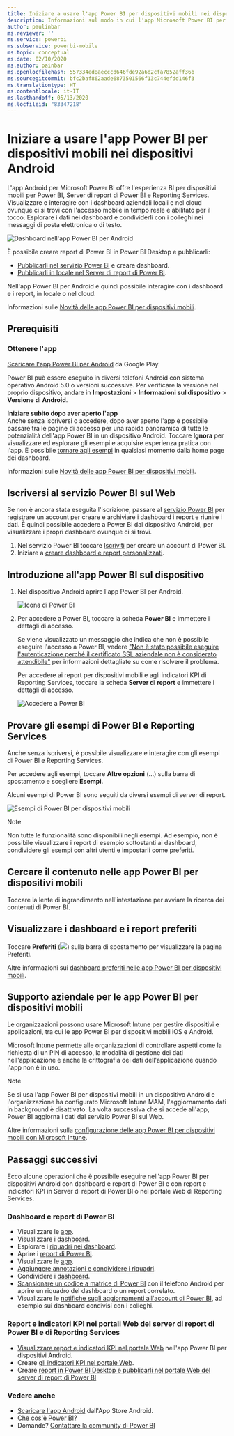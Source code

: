 ```yaml
---
title: Iniziare a usare l'app Power BI per dispositivi mobili nei dispositivi Android
description: Informazioni sul modo in cui l'app Microsoft Power BI per dispositivi mobili per Android permette di accedere in qualsiasi momento a informazioni aziendali locali e nel cloud.
author: paulinbar
ms.reviewer: ''
ms.service: powerbi
ms.subservice: powerbi-mobile
ms.topic: conceptual
ms.date: 02/10/2020
ms.author: painbar
ms.openlocfilehash: 557334ed8aecccd646fde92a6d2cfa7852aff36b
ms.sourcegitcommit: bfc2baf862aade6873501566f13c744efdd146f3
ms.translationtype: HT
ms.contentlocale: it-IT
ms.lasthandoff: 05/13/2020
ms.locfileid: "83347218"
---
```

# <a name="get-started-with-the-power-bi-mobile-app-on-android-devices"></a>Iniziare a usare l'app Power BI per dispositivi mobili nei dispositivi Android
L'app Android per Microsoft Power BI offre l'esperienza BI per dispositivi mobili per Power BI, Server di report di Power BI e Reporting Services. Visualizzare e interagire con i dashboard aziendali locali e nel cloud ovunque ci si trovi con l'accesso mobile in tempo reale e abilitato per il tocco. Esplorare i dati nei dashboard e condividerli con i colleghi nei messaggi di posta elettronica o di testo. 

![Dashboard nell'app Power BI per Android](./media/mobile-android-app-get-started/power-bi-android-dashboard-optimized-090117.png)

È possibile creare report di Power BI in Power BI Desktop e pubblicarli:

* [Pubblicarli nel servizio Power BI](../../fundamentals/power-bi-overview.md) e creare dashboard.
* [Pubblicarli in locale nel Server di report di Power BI](../../report-server/quickstart-create-powerbi-report.md).

Nell'app Power BI per Android è quindi possibile interagire con i dashboard e i report, in locale o nel cloud.

Informazioni sulle [Novità delle app Power BI per dispositivi mobili](../../mobile-whats-new-in-the-mobile-apps.md).

## <a name="prerequisites"></a>Prerequisiti

### <a name="get-the-app"></a>Ottenere l'app

[Scaricare l'app Power BI per Android](https://go.microsoft.com/fwlink/?LinkID=544867) da Google Play.
  
Power BI può essere eseguito in diversi telefoni Android con sistema operativo Android 5.0 o versioni successive. Per verificare la versione nel proprio dispositivo, andare in **Impostazioni** > **Informazioni sul dispositivo** > **Versione di Android**. 

**Iniziare subito dopo aver aperto l'app**    
Anche senza iscriversi o accedere, dopo aver aperto l'app è possibile passare tra le pagine di accesso per una rapida panoramica di tutte le potenzialità dell'app Power BI in un dispositivo Android. Toccare **Ignora** per visualizzare ed esplorare gli esempi e acquisire esperienza pratica con l'app. È possibile [tornare agli esempi](mobile-android-app-get-started.md#try-the-power-bi-and-reporting-services-samples) in qualsiasi momento dalla home page dei dashboard.

Informazioni sulle [Novità delle app Power BI per dispositivi mobili](../../mobile-whats-new-in-the-mobile-apps.md).

## <a name="sign-up-for-the-power-bi-service-on-the-web"></a>Iscriversi al servizio Power BI sul Web
Se non è ancora stata eseguita l'iscrizione, passare al [servizio Power BI](https://powerbi.com/) per registrare un account per creare e archiviare i dashboard i report e riunire i dati. È quindi possibile accedere a Power BI dal dispositivo Android, per visualizzare i propri dashboard ovunque ci si trovi.

1. Nel servizio Power BI toccare [Iscriviti](https://go.microsoft.com/fwlink/?LinkID=513879) per creare un account di Power BI.
2. Iniziare a [creare dashboard e report personalizzati](../../fundamentals/service-get-started.md).

## <a name="get-started-with-the-power-bi-app-on-your-device"></a>Introduzione all'app Power BI sul dispositivo
1. Nel dispositivo Android aprire l'app Power BI per Android.
   
   ![Icona di Power BI](./media/mobile-android-app-get-started/power-bi-logo-android.png)
2. Per accedere a Power BI, toccare la scheda **Power BI** e immettere i dettagli di accesso.

    Se viene visualizzato un messaggio che indica che non è possibile eseguire l'accesso a Power BI, vedere ["Non è stato possibile eseguire l'autenticazione perché il certificato SSL aziendale non è considerato attendibile"](mobile-android-app-error-corporate-ssl-account-is-untrusted.md) per informazioni dettagliate su come risolvere il problema.

   Per accedere ai report per dispositivi mobili e agli indicatori KPI di Reporting Services, toccare la scheda **Server di report** e immettere i dettagli di accesso.
   
   ![Accedere a Power BI](./media/mobile-android-app-get-started/power-bi-connect-to-login.png)

## <a name="try-the-power-bi-and-reporting-services-samples"></a>Provare gli esempi di Power BI e Reporting Services
Anche senza iscriversi, è possibile visualizzare e interagire con gli esempi di Power BI e Reporting Services.

Per accedere agli esempi, toccare **Altre opzioni** (...) sulla barra di spostamento e scegliere **Esempi**.

Alcuni esempi di Power BI sono seguiti da diversi esempi di server di report.
   
   ![Esempi di Power BI per dispositivi mobili](./media/mobile-android-app-get-started/power-bi-android-power-bi-samples.png)

   
   > [!NOTE]
   > Non tutte le funzionalità sono disponibili negli esempi. Ad esempio, non è possibile visualizzare i report di esempio sottostanti ai dashboard, condividere gli esempi con altri utenti e impostarli come preferiti. 
   > 
   >

## <a name="find-your-content-in-the-power-bi-mobile-apps"></a>Cercare il contenuto nelle app Power BI per dispositivi mobili

Toccare la lente di ingrandimento nell'intestazione per avviare la ricerca dei contenuti di Power BI.

## <a name="view-your-favorite-dashboards-and-reports"></a>Visualizzare i dashboard e i report preferiti
Toccare **Preferiti**  (![](./media/mobile-android-app-get-started/power-bi-mobile-apps-home-favorites-icon.png)) sulla barra di spostamento per visualizzare la pagina Preferiti. 

Altre informazioni sui [dashboard preferiti nelle app Power BI per dispositivi mobili](mobile-apps-favorites.md).

## <a name="enterprise-support-for-the-power-bi-mobile-apps"></a>Supporto aziendale per le app Power BI per dispositivi mobili
Le organizzazioni possono usare Microsoft Intune per gestire dispositivi e applicazioni, tra cui le app Power BI per dispositivi mobili iOS e Android.

Microsoft Intune permette alle organizzazioni di controllare aspetti come la richiesta di un PIN di accesso, la modalità di gestione dei dati nell'applicazione e anche la crittografia dei dati dell'applicazione quando l'app non è in uso.

> [!NOTE]
> Se si usa l'app Power BI per dispositivi mobili in un dispositivo Android e l'organizzazione ha configurato Microsoft Intune MAM, l'aggiornamento dati in background è disattivato. La volta successiva che si accede all'app, Power BI aggiorna i dati dal servizio Power BI sul Web.
> 
> 

Altre informazioni sulla [configurazione delle app Power BI per dispositivi mobili con Microsoft Intune](../../admin/service-admin-mobile-intune.md). 

## <a name="next-steps"></a>Passaggi successivi
Ecco alcune operazioni che è possibile eseguire nell'app Power BI per dispositivi Android con dashboard e report di Power BI e con report e indicatori KPI in Server di report di Power BI o nel portale Web di Reporting Services.

### <a name="power-bi-dashboards-and-reports"></a>Dashboard e report di Power BI
* Visualizzare le [app](../../collaborate-share/service-create-distribute-apps.md).
* Visualizzare i [dashboard](../../mobile-apps-view-dashboard.md).
* Esplorare i [riquadri nei dashboard](../../mobile-tiles-in-the-mobile-apps.md).
* Aprire i [report di Power BI](../../mobile-reports-in-the-mobile-apps.md).
* Visualizzare le [app](../../collaborate-share/service-create-distribute-apps.md).
* [Aggiungere annotazioni e condividere i riquadri](mobile-annotate-and-share-a-tile-from-the-mobile-apps.md).
* Condividere i [dashboard](../../mobile-share-dashboard-from-the-mobile-apps.md).
* [Scansionare un codice a matrice di Power BI](../../mobile-apps-qr-code.md) con il telefono Android per aprire un riquadro del dashboard o un report correlato. 
* Visualizzare le [notifiche sugli aggiornamenti all'account di Power BI](../../mobile-apps-notification-center.md), ad esempio sui dashboard condivisi con i colleghi.

### <a name="reports-and-kpis-on-the-power-bi-report-server-and-reporting-services-web-portals"></a>Report e indicatori KPI nei portali Web del server di report di Power BI e di Reporting Services
* [Visualizzare report e indicatori KPI nel portale Web](mobile-app-ssrs-kpis-mobile-on-premises-reports.md) nell'app Power BI per dispositivi Android.
* Creare [gli indicatori KPI nel portale Web](https://docs.microsoft.com/sql/reporting-services/working-with-kpis-in-reporting-services).
* Creare [report in Power BI Desktop e pubblicarli nel portale Web del server di report di Power BI](../../report-server/quickstart-create-powerbi-report.md)

### <a name="see-also"></a>Vedere anche
* [Scaricare l'app Android](https://go.microsoft.com/fwlink/?LinkID=544867) dall'App Store Android.
* [Che cos'è Power BI?](../../fundamentals/power-bi-overview.md)
* Domande? [Contattare la community di Power BI](https://community.powerbi.com/)
